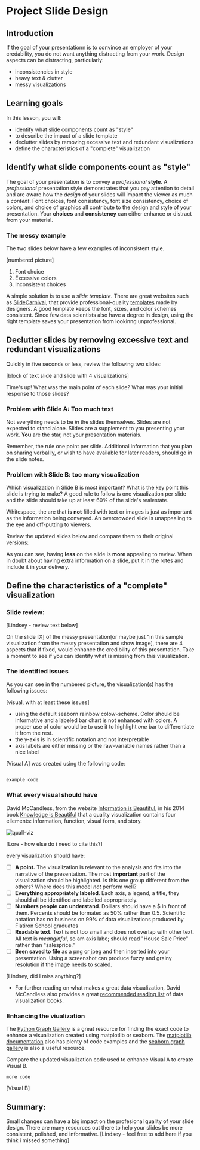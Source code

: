 # Project Slide Design

## Introduction

If the goal of your presentationn is to convince an employer of your credability, you do not want anything distracting from your work. Design aspects can be distracting, particularly:
- inconsistencies in style
- heavy text & clutter
- messy visualizations

## Learning goals

In this lesson, you will:
- identify what slide components count as "style"
- to describe the impact of a slide template
- declutter slides by removing excessive text and redundant visualizations
- define the characteristics of a "complete" visualization

## Identify what slide components count as "style"

The goal of your presentation is to convey a _professional_ **style**. A _professional_ presentation style demonstrates that you pay attention to detail and are aware how the _design_ of your slides will impact the viewer as much a _content_. Font choices, font consistency, font size consistency, choice of colors, and choice of graphics all contribute to the design and style of your presentation. Your **choices** and **consistency** can either enhance or distract from your material. 

### The messy example
The two slides below have a few examples of inconsistent style. 

[numbered picture]

1. Font choice
2. Excessive colors
3. Inconsistent choices

A simple solution is to use a _slide template_. There are great websites such as [SlideCarnival](https://www.slidescarnival.com/), that provide professional-quality [templates](https://www.slidescarnival.com/thaliard-free-presentation-template/2189) made by designers.  A good template keeps the font, sizes, and color schemes consistent. Since few data scientists also have a degree in design, using the right template saves your presentation from lookinng unprofessional.


## Declutter slides by removing excessive text and redundant visualizations

Quickly in five seconds or less, review the following two slides:

[block of text slide and slide with 4 visualizations]

Time's up! What was the main point of each slide? What was your initial response to those slides?

### Problem with Slide A: Too much text
Not everything needs to be _in_ the slides themselves. Slides are not expected to stand alone. Slides are a supplement to you presenting your work. **You** are the star, not your presentation materials.  

Remember, the rule one point per slide. Additional information that you plan on sharing verballly, or wish to have available for later readers, should go in the slide notes.  

### Probllem with Slide B: too many visualization
Which visualization in Slide B is most important? What is the key point this slide is trying to make? A good rule to follow is one visualization per slide and the slide should take up at least 60% of the slide's realestate. 

Whitespace, the are that **is not** filled with text or images is just as important as the information being conveyed. An overcrowded slide is unappealing to the eye and off-putting to viewers.

Review the updated slides below and compare them to their original versions:


As you can see, having **less** on the slide is **more** appealing to review. When in doubt about having extra information on a slide, put it in the rotes and include it in your delivery.

## Define the characteristics of a "complete" visualization

### Slide review:

[Lindsey - review text below]

On the slide [X] of the messy presentation[or maybe just "in this sample visualization from the messy presentation and show image], there are 4 aspects that if fixed, would enhance the credibility of this presentation. Take a moment to see if you can identify what is missing from this visualization.

### The identified issues

As you can see in the numbered picture, the visualization(s) has the following issues:

[visual, with at least these issues]

- using the default seaborn rainbow colow-scheme. Color should be informative and a labeled bar chart is not enhanced with colors. A  proper use of color would be to use it  to highlight *one* bar to differentiate it from the rest.
- the y-axis is in scientific notation and not interpretable
- axis labels are either missing or the raw-variable names rather than a nice label

[Visual A] was created using the following code:
```

example code
```

### What every visual should have

David McCandless, from the website [Information is Beautiful](https://www.informationisbeautiful.net/), in his 2014 book [Knowledge is Beautiful](https://informationisbeautiful.net/books/) that a quality visualization contains four ellements: information, function, visual form, and story.

![quall-viz](https://infobeautiful4.s3.amazonaws.com/2015/05/2552_What-Makes-a-Good-Infoviz-frame01.png)

[Lore - how else do i need to cite this?]

every visualization should have:

- [ ] **A point.** The visualization is relevant to the analysis and fits into the narrative of the presentation. The most **important** part of the visualization should be highlighted. Is this one group different from the others? Where does this model _not_ perform well?
- [ ] **Everything appropriately labeled**. Each axis, a legend, a title, they should all be identified and labelled appropriately.
- [ ] **Numbers people can understand**. Dolllars should have a $ in front of them. Percents should be formated as 50% rather than 0.5. Scientific notation has no business on 99% of data visualizations produced by Flatiron School graduates
- [ ] **Readable text**. Text is not too small and does not overlap with other text. All text is _meanginful_, so am axis labe; should read "House Sale Price" rather than "salesprice."
- [ ] **Been saved to file** as a png or jpeg and then inserted into your presentation. Using a screenshot can produce fuzzy and grainy resolution if the image needs to scaled.

[Lindsey, did I miss anything?]

* For further reading on what makes a great data visualization, David McCandless also provides a great [recommended reading list](https://informationisbeautiful.net/visualizations/dataviz-books/) of data visualization books.

### Enhancing the viualization

The [Python Graph Gallery](https://python-graph-gallery.com/) is a great resource for finding the exact code to enhance a visualization created using matplotlib or seaborn. The [matplotlib documentation](https://matplotlib.org/) also has plenty of code examples and the [seaborn graph gallery](https://seaborn.pydata.org/examples/index.html) is also a useful resource.

Compare the updated visualization code used to enhance Visual A to create Visual B.

```
more code
```
[Visual B]

## Summary:

Small changes can have a big impact on the profesional quality of your slide design. There are many resources out there to help your slides be more consistent, polished, and informative. [Lindsey - feel free to add here if you think i missed something]
